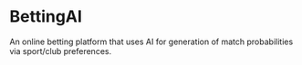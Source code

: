 # BettingAI
An online betting platform that uses AI for generation of match probabilities via sport/club preferences. 
